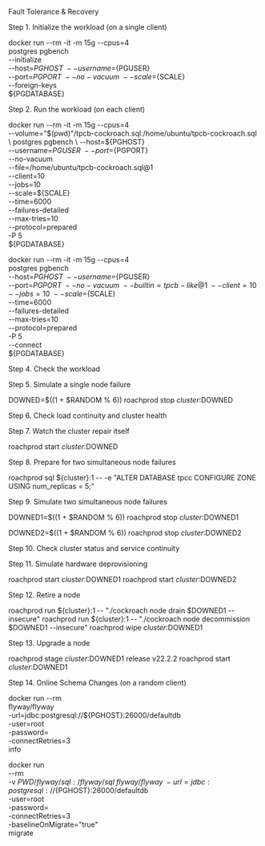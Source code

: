 Fault Tolerance & Recovery

Step 1. Initialize the workload (on a single client)

docker run --rm -it -m 15g  --cpus=4 \
 postgres pgbench \
    --initialize \
    --host=${PGHOST} \
    --username=${PGUSER} \
    --port=${PGPORT} \
    --no-vacuum \
    --scale=${SCALE} \
    --foreign-keys \
    ${PGDATABASE}

Step 2. Run the workload (on each client)

docker run --rm -it -m 15g --cpus=4 \
    --volume="$(pwd)"/tpcb-cockroach.sql:/home/ubuntu/tpcb-cockroach.sql \
    postgres pgbench \
    --host=${PGHOST} \
    --username=${PGUSER} \
    --port=${PGPORT} \
    --no-vacuum \
    --file=/home/ubuntu/tpcb-cockroach.sql@1 \
    --client=10 \
    --jobs=10 \
    --scale=${SCALE} \
    --time=6000 \
    --failures-detailed \
    --max-tries=10 \
    --protocol=prepared \
    -P 5 \
    ${PGDATABASE}

docker run --rm -it -m 15g --cpus=4 \
    postgres pgbench \
        --host=${PGHOST} \
        --username=${PGUSER} \
        --port=${PGPORT} \
        --no-vacuum \
        --builtin=tpcb-like@1 \
        --client=10 \
        --jobs=10 \
        --scale=${SCALE} \
        --time=6000 \
        --failures-detailed \
        --max-tries=10 \
        --protocol=prepared \
        -P 5 \
        --connect \
        ${PGDATABASE}

Step 4. Check the workload

Step 5. Simulate a single node failure

DOWNED=$((1 + $RANDOM % 6))
roachprod stop ${cluster}:$DOWNED

Step 6. Check load continuity and cluster health

Step 7. Watch the cluster repair itself

roachprod start ${cluster}:$DOWNED

Step 8. Prepare for two simultaneous node failures

roachprod sql ${cluster}:1 -- -e "ALTER DATABASE tpcc CONFIGURE ZONE USING num_replicas = 5;"

Step 9. Simulate two simultaneous node failures

DOWNED1=$((1 + $RANDOM % 6))
roachprod stop ${cluster}:$DOWNED1

DOWNED2=$((1 + $RANDOM % 6))
roachprod stop ${cluster}:$DOWNED2

Step 10. Check cluster status and service continuity

Step 11. Simulate hardware deprovisioning

roachprod start ${cluster}:$DOWNED1
roachprod start ${cluster}:$DOWNED2

Step 12. Retire a node

roachprod run ${cluster}:1 -- "./cockroach node drain $DOWNED1 --insecure"
roachprod run ${cluster}:1 -- "./cockroach node decommission $DOWNED1 --insecure"
roachprod wipe ${cluster}:$DOWNED1

Step 13. Upgrade a node

roachprod stage ${cluster}:$DOWNED1 release v22.2.2
roachprod start ${cluster}:$DOWNED1

Step 14. Online Schema Changes (on a random client)

docker run --rm \
    flyway/flyway \
    -url=jdbc:postgresql://${PGHOST}:26000/defaultdb \
    -user=root \
    -password= \
    -connectRetries=3 \
    info

docker run \
    --rm \
    -v $PWD/flyway/sql:/flyway/sql \
    flyway/flyway \
    -url=jdbc:postgresql://${PGHOST}:26000/defaultdb \
    -user=root \
    -password= \
    -connectRetries=3 \
    -baselineOnMigrate="true" \
    migrate
